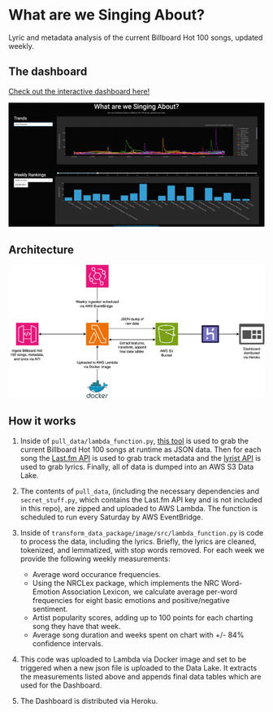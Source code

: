 # What are we Singing About?
Lyric and metadata analysis of the current Billboard Hot 100 songs, updated weekly.

## The dashboard

[Check out the interactive dashboard here!](https://what-are-we-singing-about-d52172de0f31.herokuapp.com/)

![](dashboard_screenshot.png)

## Architecture

![](diagram.png)

## How it works

1. Inside of ``pull_data/lambda_function.py``, [this tool](https://github.com/mhollingshead/billboard-hot-100) is used to grab the current Billboard Hot 100 songs at runtime as JSON data. Then for each song the [Last.fm API](https://last.fm/api/intro) is used to grab track metadata and the [lyrist API](https://lyrist.vercel.app/guide) is used to grab lyrics. Finally, all of data is dumped into an AWS S3 Data Lake.

2. The contents of ``pull_data``, (including the necessary dependencies and ``secret_stuff.py``, which contains the Last.fm API key and is not included in this repo), are zipped and uploaded to AWS Lambda. The function is scheduled to run every Saturday by AWS EventBridge.

3. Inside of ``transform_data_package/image/src/lambda_function.py`` is code to process the data, including the lyrics. Briefly, the lyrics are cleaned, tokenized, and lemmatized, with stop words removed. For each week we provide the following weekly measurements:
    - Average word occurance frequencies.
    - Using the NRCLex package, which implements the NRC Word-Emotion Association Lexicon, we calculate average per-word frequencies for eight basic emotions and positive/negative sentiment.
    - Artist popularity scores, adding up to 100 points for each charting song they have that week.
    - Average song duration and weeks spent on chart with +/- 84% confidence intervals.
4. This code was uploaded to Lambda via Docker image and set to be triggered when a new json file is uploaded to the Data Lake. It extracts the measurements listed above and appends final data tables which are used for the Dashboard.
5. The Dashboard is distributed via Heroku.